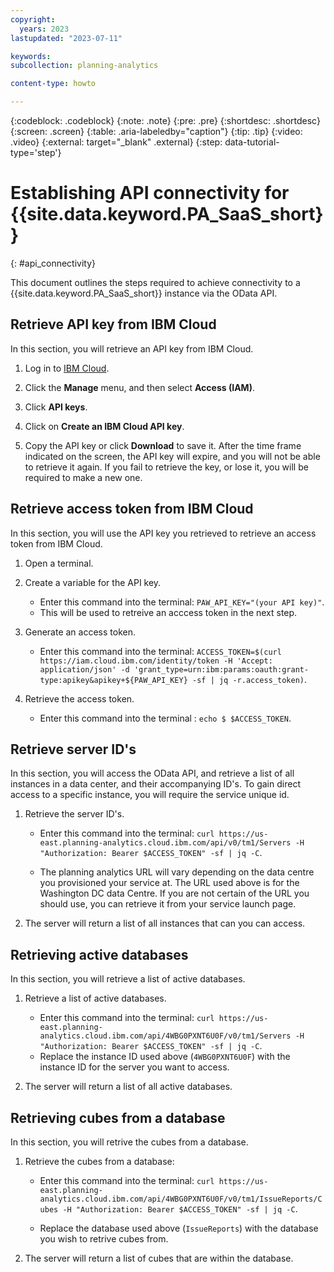 ```yaml
---
copyright:
  years: 2023
lastupdated: "2023-07-11"

keywords:
subcollection: planning-analytics

content-type: howto

---
```


{:codeblock: .codeblock}
{:note: .note}
{:pre: .pre}
{:shortdesc: .shortdesc}
{:screen: .screen}
{:table: .aria-labeledby="caption"}
{:tip: .tip}
{:video: .video}
{:external: target="_blank" .external}
{:step: data-tutorial-type='step'}



# Establishing API connectivity for {{site.data.keyword.PA_SaaS_short}}
{: #api_connectivity}

This document outlines the steps required to achieve connectivity to a {{site.data.keyword.PA_SaaS_short}} instance via the OData API.

## Retrieve API key from IBM Cloud

In this section, you will retrieve an API key from IBM Cloud.

1. Log in to [IBM Cloud](https://cloud.ibm.com/).

2. Click the **Manage** menu, and then select **Access (IAM)**.

3. Click **API keys**.

4. Click on **Create an IBM Cloud API key**.

5. Copy the API key or click **Download** to save it. After the time frame indicated on the screen, the API key will expire, and you will not be able to retrieve it again. If you fail to retrieve the key, or lose it, you will be required to make a new one.

## Retrieve access token from IBM Cloud

In this section, you will use the API key you retrieved to retrieve an access token from IBM Cloud.

1. Open a terminal.

2. Create a variable for the API key.
    - Enter this command into the terminal: `PAW_API_KEY="(your API key)"`.
    - This will be used to retreive an acccess token in the next step.

3. Generate an access token.
    - Enter this command into the terminal: `ACCESS_TOKEN=$(curl https://iam.cloud.ibm.com/identity/token -H 'Accept: application/json' -d 'grant_type=urn:ibm:params:oauth:grant-type:apikey&apikey+${PAW_API_KEY} -sf | jq -r.access_token)`.

4. Retrieve the access token.
    - Enter this command into the terminal : `echo $ $ACCESS_TOKEN`.

## Retrieve server ID's

In this section, you will access the OData API, and retrieve a list of all instances in a data center, and their accompanying ID's. To gain direct access to a specific instance, you will require the service unique id.

1. Retrieve the server ID's.
    - Enter this command into the terminal: `curl https://us-east.planning-analytics.cloud.ibm.com/api/v0/tm1/Servers -H "Authorization: Bearer $ACCESS_TOKEN" -sf | jq -C`.

    - The planning analytics URL will vary depending on the data centre you provisioned your service
at. The URL used above is for the Washington DC data Centre. If you are not certain of the URL you
should use, you can retrieve it from your service launch page.

2. The server will return a list of all instances that can you can access.

## Retrieving active databases

In this section, you will retrieve a list of active databases.

1. Retrieve a list of active databases.
    - Enter this command into the terminal: `curl https://us-east.planning-analytics.cloud.ibm.com/api/4WBG0PXNT6U0F/v0/tm1/Servers -H "Authorization: Bearer $ACCESS_TOKEN" -sf | jq -C`.
    - Replace the instance ID used above (`4WBG0PXNT6U0F`) with the instance ID for the server you want to access.

2. The server will return a list of all active databases.

## Retrieving cubes from a database

In this section, you will retrive the cubes from a database.

1. Retrieve the cubes from a database:
    - Enter this command into the terminal: `curl https://us-east.planning-analytics.cloud.ibm.com/api/4WBG0PXNT6U0F/v0/tm1/IssueReports/Cubes -H "Authorization: Bearer $ACCESS_TOKEN" -sf | jq -C`.

    - Replace the database used above (`IssueReports`) with the database you wish to retrive cubes from.

2. The server will return a list of cubes that are within the database.
